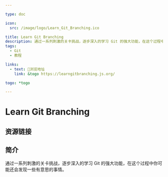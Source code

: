 ```yaml
---

type: doc

icon:
  src: /image/logo/Learn_Git_Branching.ico

title: Learn Git Branching
description: 通过一系列刺激的关卡挑战，逐步深入的学习 Git 的强大功能，在这个过程中你可能还会发现一些有意思的事情。
tags:
  - Git
  - 教程

links:
  - text: 🧰浏览地址
    link: &togo https://learngitbranching.js.org/

togo: *togo

---
```


<ShowLogo />

# Learn Git Branching

<ShowTags />

<ShowBreadcrumb />

## 资源链接

<ShowLinks />

## 简介

通过一系列刺激的关卡挑战，逐步深入的学习 Git 的强大功能，在这个过程中你可能还会发现一些有意思的事情。
